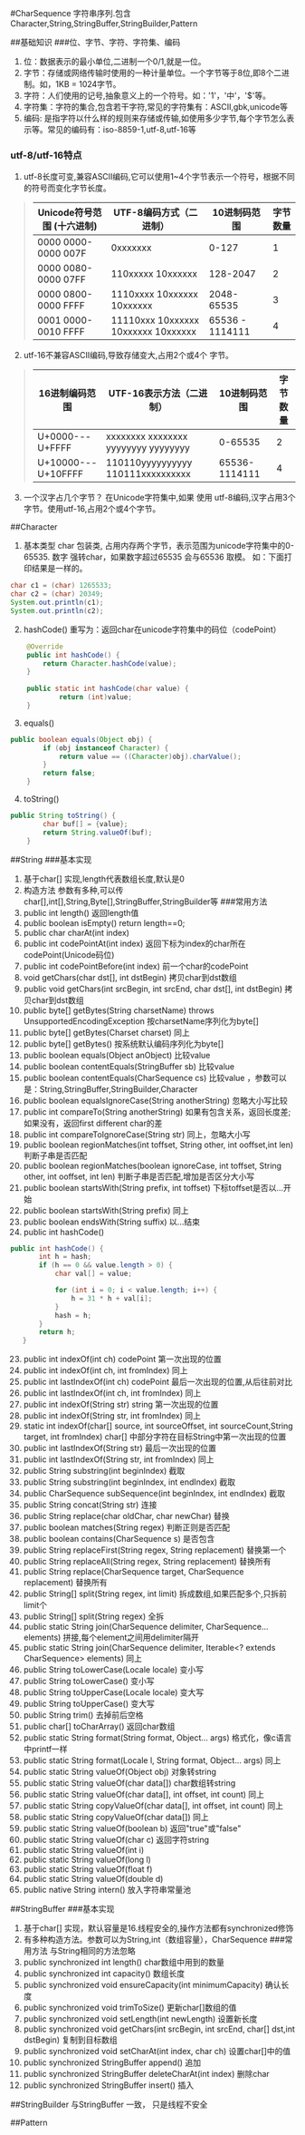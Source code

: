 #CharSequence
字符串序列.包含Character,String,StringBuffer,StringBuilder,Pattern

##基础知识
###位、字节、字符、字符集、编码
1. 位：数据表示的最小单位,二进制一个0/1,就是一位。
2. 字节：存储或网络传输时使用的一种计量单位。一个字节等于8位,即8个二进制。如，1KB = 1024字节。
3. 字符：人们使用的记号,抽象意义上的一个符号。如：'1'，'中'，'$'等。
4. 字符集：字符的集合,包含若干字符,常见的字符集有：ASCII,gbk,unicode等
5. 编码: 是指字符以什么样的规则来存储或传输,如使用多少字节,每个字节怎么表示等。常见的编码有：iso-8859-1,utf-8,utf-16等

### utf-8/utf-16特点
1. utf-8长度可变,兼容ASCII编码,它可以使用1~4个字节表示一个符号，根据不同的符号而变化字节长度。

> | Unicode符号范围 (十六进制) | UTF-8编码方式（二进制）| 10进制码范围 | 字节数量 |
> | --- | ---- | --- | --- |
> | 0000 0000-0000 007F | 0xxxxxxx | 0-127 | 1 |
> | 0000 0080-0000 07FF | 110xxxxx 10xxxxxx | 128-2047 | 2 |
> | 0000 0800-0000 FFFF | 1110xxxx 10xxxxxx 10xxxxxx | 2048-65535 |3|
> | 0001 0000-0010 FFFF | 11110xxx 10xxxxxx 10xxxxxx 10xxxxxx | 65536 - 1114111|4|

2. utf-16不兼容ASCII编码,导致存储变大,占用2个或4个 字节。

> | 16进制编码范围 | UTF-16表示方法（二进制）| 10进制码范围 | 字节数量 |
> | --- | --- | --- | --- |
> | U+0000---U+FFFF	| xxxxxxxx xxxxxxxx yyyyyyyy yyyyyyyy |	0-65535	| 2|
> | U+10000---U+10FFFF | 110110yyyyyyyyyy 110111xxxxxxxxxx | 65536-1114111 |	4|

3. 一个汉字占几个字节？
   在Unicode字符集中,如果 使用 utf-8编码,汉字占用3个字节。使用utf-16,占用2个或4个字节。

##Character
 1. 基本类型 char 包装类, 占用内存两个字节，表示范围为unicode字符集中的0-65535.
  数字 强转char，如果数字超过65535 会与65536 取模。
  如：下面打印结果是一样的。
  ````java
  char c1 = (char) 1265533;
  char c2 = (char) 20349;
  System.out.println(c1);
  System.out.println(c2);
 ````
 2. hashCode()
 重写为：返回char在unicode字符集中的码位（codePoint）
 ````java
     @Override
     public int hashCode() {
         return Character.hashCode(value);
     }
     
     public static int hashCode(char value) {
             return (int)value;
     }
 ````
 3. equals()
 ````java
 public boolean equals(Object obj) {
         if (obj instanceof Character) {
             return value == ((Character)obj).charValue();
         }
         return false;
     }
 ````
 4. toString()
 ````java
 public String toString() {
         char buf[] = {value};
         return String.valueOf(buf);
     }
 ````

##String
###基本实现
 1. 基于char[] 实现,length代表数组长度,默认是0
 2. 构造方法 参数有多种,可以传char[],int[],String,Byte[],StringBuffer,StringBuilder等
###常用方法
 1. public int length() 返回length值
 2. public boolean isEmpty()  return length==0;
 3. public char charAt(int index)
 4. public int codePointAt(int index) 返回下标为index的char所在codePoint(Unicode码位)
 5. public int codePointBefore(int index) 前一个char的codePoint
 6. void getChars(char dst[], int dstBegin) 拷贝char到dst数组
 7. public void getChars(int srcBegin, int srcEnd, char dst[], int dstBegin) 拷贝char到dst数组
 8. public byte[] getBytes(String charsetName) throws UnsupportedEncodingException 按charsetName序列化为byte[]
 9. public byte[] getBytes(Charset charset) 同上
 10. public byte[] getBytes() 按系统默认编码序列化为byte[]
 11. public boolean equals(Object anObject) 比较value
 12. public boolean contentEquals(StringBuffer sb) 比较value
 13. public boolean contentEquals(CharSequence cs) 比较value ，参数可以是：String,StringBuffer,StringBuilder,Character
 14. public boolean equalsIgnoreCase(String anotherString) 忽略大小写比较
 15. public int compareTo(String anotherString) 如果有包含关系，返回长度差;如果没有，返回first different char的差
 16. public int compareToIgnoreCase(String str) 同上，忽略大小写
 17. public boolean regionMatches(int toffset, String other, int ooffset,int len) 判断子串是否匹配
 18. public boolean regionMatches(boolean ignoreCase, int toffset, String other, int ooffset, int len) 判断子串是否匹配,增加是否区分大小写
 19. public boolean startsWith(String prefix, int toffset) 下标toffset是否以...开始
 20. public boolean startsWith(String prefix) 同上
 21. public boolean endsWith(String suffix) 以...结束
 22. public int hashCode()
 ```java
public int hashCode() {
        int h = hash;
        if (h == 0 && value.length > 0) {
            char val[] = value;

            for (int i = 0; i < value.length; i++) {
                h = 31 * h + val[i];
            }
            hash = h;
        }
        return h;
    }
```
 23. public int indexOf(int ch) codePoint 第一次出现的位置
 24. public int indexOf(int ch, int fromIndex) 同上
 25. public int lastIndexOf(int ch) codePoint 最后一次出现的位置,从后往前对比
 26. public int lastIndexOf(int ch, int fromIndex) 同上
 27. public int indexOf(String str) string 第一次出现的位置
 28. public int indexOf(String str, int fromIndex) 同上
 29. static int indexOf(char[] source, int sourceOffset, int sourceCount,String target, int fromIndex) char[] 中部分字符在目标String中第一次出现的位置
 30. public int lastIndexOf(String str) 最后一次出现的位置
 31. public int lastIndexOf(String str, int fromIndex) 同上
 32. public String substring(int beginIndex) 截取
 33. public String substring(int beginIndex, int endIndex) 截取
 34. public CharSequence subSequence(int beginIndex, int endIndex) 截取
 35. public String concat(String str) 连接
 36. public String replace(char oldChar, char newChar) 替换
 37. public boolean matches(String regex) 判断正则是否匹配
 38. public boolean contains(CharSequence s) 是否包含
 39. public String replaceFirst(String regex, String replacement) 替换第一个
 40. public String replaceAll(String regex, String replacement) 替换所有
 41. public String replace(CharSequence target, CharSequence replacement) 替换所有
 42. public String[] split(String regex, int limit) 拆成数组,如果匹配多个,只拆前limit个
 43. public String[] split(String regex) 全拆
 44. public static String join(CharSequence delimiter, CharSequence... elements) 拼接,每个element之间用delimiter隔开
 45. public static String join(CharSequence delimiter, Iterable<? extends CharSequence> elements) 同上
 46. public String toLowerCase(Locale locale) 变小写
 47. public String toLowerCase() 变小写
 48. public String toUpperCase(Locale locale) 变大写
 49. public String toUpperCase() 变大写
 50. public String trim() 去掉前后空格
 51. public char[] toCharArray() 返回char数组
 52. public static String format(String format, Object... args) 格式化，像c语言中printf一样
 53. public static String format(Locale l, String format, Object... args) 同上 
 54. public static String valueOf(Object obj) 对象转string
 55. public static String valueOf(char data[]) char数组转string
 56. public static String valueOf(char data[], int offset, int count) 同上
 57. public static String copyValueOf(char data[], int offset, int count) 同上
 58. public static String copyValueOf(char data[]) 同上
 59. public static String valueOf(boolean b) 返回"true"或"false"
 60. public static String valueOf(char c) 返回字符string
 61. public static String valueOf(int i) 
 62. public static String valueOf(long l)
 63. public static String valueOf(float f) 
 64. public static String valueOf(double d)
 65. public native String intern() 放入字符串常量池

##StringBuffer 
###基本实现
1. 基于char[] 实现，默认容量是16.线程安全的,操作方法都有synchronized修饰
2. 有多种构造方法。参数可以为String,int（数组容量），CharSequence
###常用方法 与String相同的方法忽略
1. public synchronized int length() char数组中用到的数量
2. public synchronized int capacity()  数组长度
3. public synchronized void ensureCapacity(int minimumCapacity) 确认长度
4. public synchronized void trimToSize() 更新char[]数组的值
5. public synchronized void setLength(int newLength) 设置新长度
6. public synchronized void getChars(int srcBegin, int srcEnd, char[] dst,int dstBegin) 复制到目标数组
7. public synchronized void setCharAt(int index, char ch) 设置char[]中的值
8. public synchronized StringBuffer append() 追加
9. public synchronized StringBuffer deleteCharAt(int index)  删除char
10. public synchronized StringBuffer insert() 插入


##StringBuilder 
与StringBuffer 一致， 只是线程不安全 

##Pattern
